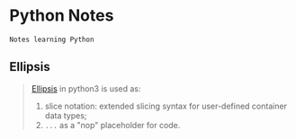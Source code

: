 # Python Notes

```
Notes learning Python
```

## Ellipsis
> [Ellipsis](https://docs.python.org/dev/library/constants.html#Ellipsis) in python3 is used as:
> 1. slice notation: extended slicing syntax for user-defined container data types;
> 2. `...` as a "nop" placeholder for code. 


